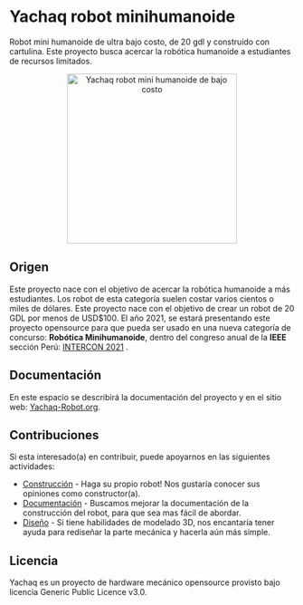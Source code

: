 # Yachaq robot minihumanoide
Robot mini humanoide de ultra bajo costo, de 20 gdl y construido con cartulina. Este proyecto busca acercar la robótica humanoide a estudiantes de recursos limitados.

<p align="center">
  <a href="https://yachaq-robot.org"><img src="https://yachaq-robot.org/wp-content/uploads/2021/06/Real-frente-redimensionado.jpg" width="300" alt="Yachaq robot mini humanoide de bajo costo" /></a>
</p>

## Origen
Este proyecto nace con el objetivo de acercar la robótica humanoide a más estudiantes. Los robot de esta categoría suelen costar varios cientos o miles de dólares. Este proyecto nace con el objetivo de crear un robot de 20 GDL por menos de USD$100. 
El año 2021, se estará presentando este proyecto opensource para que pueda ser usado en una nueva categoría de concurso: **Robótica Minihumanoide**, dentro del congreso anual de la **IEEE** sección Perú: [INTERCON 2021](https://www.intercon.org.pe/2021/contests/) .

## Documentación
En este espacio se describirá la documentación del proyecto y en el sitio web: [Yachaq-Robot.org](https://yachaq-robot.org).


## Contribuciones
Si esta interesado(a) en contribuir, puede apoyarnos en las siguientes actividades:
 - [Construcción](https://yachaq-robot.org/colaboradores/) - Haga su propio robot! Nos gustaría conocer sus opiniones como constructor(a).
 - [Documentación](https://yachaq-robot.org/colaboradores/) - Buscamos mejorar la documentación de la construcción del robot, para que sea mas fácil de abordar.
 - [Diseño](https://yachaq-robot.org/colaboradores/) - Si tiene habilidades de modelado 3D, nos encantaría tener ayuda para rediseñar la parte mecánica y hacerla aún más simple.  

## Licencia
Yachaq es un proyecto de hardware mecánico opensource provisto bajo licencia Generic Public Licence v3.0. 
